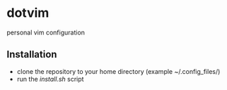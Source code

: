 dotvim
======

personal vim configuration

## Installation
* clone the repository to your home directory (example ~/.config_files/)
* run the *install.sh* script
